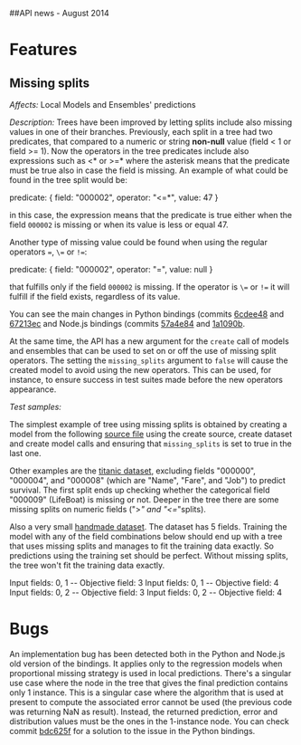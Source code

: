 ##API news - August 2014

Features
========

Missing splits
--------------

*Affects:* Local Models and Ensembles' predictions

*Description:* Trees have been improved by letting splits include also missing
values in one of their branches. Previously, each split in a tree had two
predicates, that compared to a numeric or string **non-null** value
(field < 1 or field >= 1). Now the operators in the tree predicates include
also expressions
such as <* or >=* where the asterisk means that the predicate must be true also
in case the field is missing. An example of what could be found in the
tree split would be:

predicate: {
    field: "000002",
    operator: "<=*",
    value: 47
}

in this case, the expression means that the predicate is true either when the
field `000002` is missing or when its value is less or equal 47.

Another type of missing value could be found when using the regular operators
`=`, `\=` or `!=`:

predicate: {
    field: "000002",
    operator: "=",
    value: null
}

that fulfills only if the field `000002` is missing. If the operator is `\=` or
`!=` it will fulfill if the field exists, regardless of its value.

You can see the main changes in Python bindings (commits
[6cdee48](https://github.com/bigmlcom/python/commit/6cdee48879272018faa0b1701dc608666e1c3e66)
and [67213ec](https://github.com/bigmlcom/python/commit/67213ec2fb044a22e3dd6a213088d960b32de71c)
and Node.js bindings (commits
[57a4e84](https://github.com/bigmlcom/bigml-node/commit/57a4e8425f41a1b5f8e4953518ea7e2f1c278ce5)
and [1a1090b](https://github.com/bigmlcom/bigml-node/commit/1a1090b9309bc2422b43b0183da4f392e95a0a71).

At the same time, the API has a new argument for the `create` call of models
and ensembles that can be used to set on or off the use of missing split
operators. The setting the `missing_splits` argument to `false` will cause
the created model to avoid using the new operators. This can be used, for
instance, to ensure success in test suites made before the new operators
appearance.

*Test samples:*

The simplest example of tree using missing splits is obtained by creating
a model from the following
[source file](bindings/data/iris_missing.csv)
using the
create source, create dataset and create model calls and ensuring that
`missing_splits` is set to true in the last one.

Other examples are the
[titanic dataset](bindings/data/titanic.csv.gz),
excluding fields "000000",
"000004", and "000008" (which are "Name", "Fare", and "Job") to predict
survival.  The first split ends up checking whether the categorical
field "000009" (LifeBoat) is missing or not.
Deeper in the tree there are some missing splits
on numeric fields (">*" and "<=*"splits).

Also a very small
[handmade dataset](bindings/data/missing-test.csv).
The dataset has 5 fields. Training the model with any of the field
combinations below should end up with a tree that uses missing splits
and manages to fit the training data exactly.  So predictions using the
training set should be perfect.  Without missing splits, the tree won't fit
the training data exactly.

Input fields: 0, 1 -- Objective field: 3
Input fields: 0, 1 -- Objective field: 4
Input fields: 0, 2 -- Objective field: 3
Input fields: 0, 2 -- Objective field: 4

Bugs
====

An implementation bug has been detected both in the Python and Node.js old
version of the bindings. It applies only to the regression models when
proportional missing strategy is used in local predictions. There's a singular
use case where the node in the tree that gives the final prediction contains
only 1 instance. This is a singular case where the algorithm that is used
at present to compute the associated error cannot be used (the previous code
was returning NaN as result). Instead, the
returned prediction, error and distribution values must be the ones in the
1-instance node. You can check commit
[bdc625f](https://github.com/bigmlcom/python/commit/bdc625fe4ea0ba84c265e5cf7545c10595f86b95)
for a solution to the issue in the Python bindings.
